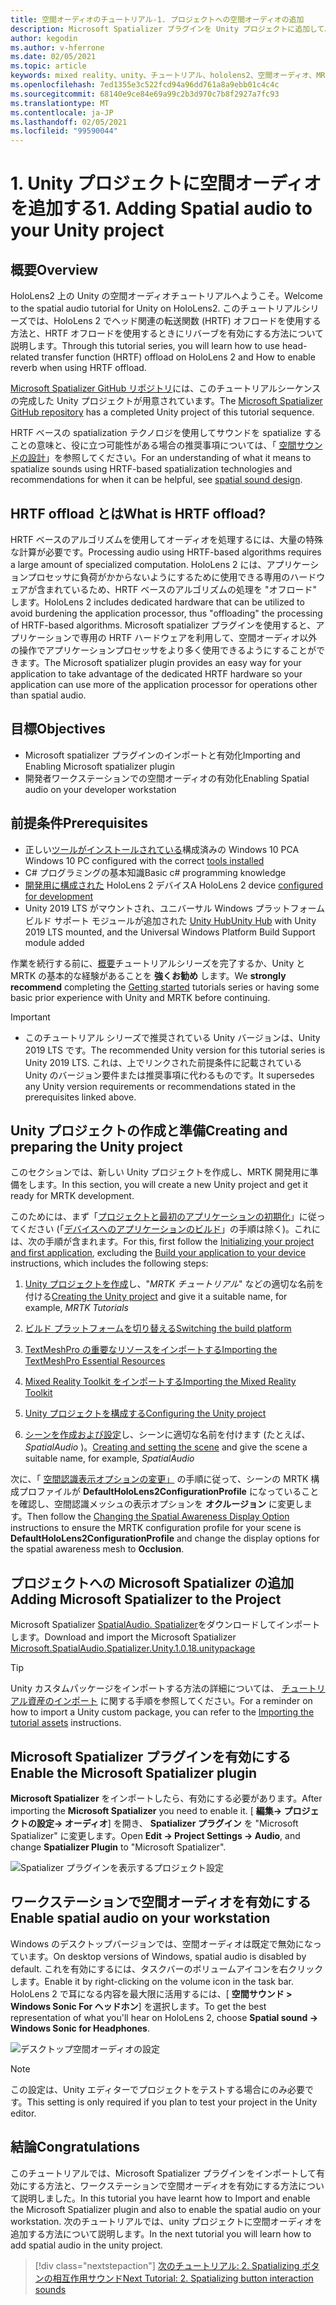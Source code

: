 ```yaml
---
title: 空間オーディオのチュートリアル-1. プロジェクトへの空間オーディオの追加
description: Microsoft Spatializer プラグインを Unity プロジェクトに追加して、HoloLens 2 HRTF ハードウェアオフロードにアクセスします。
author: kegodin
ms.author: v-hferrone
ms.date: 02/05/2021
ms.topic: article
keywords: mixed reality、unity、チュートリアル、hololens2、空間オーディオ、MRTK、mixed reality toolkit、UWP、Windows 10、HRTF、head 関連の転送機能、リバーブ、Microsoft Spatializer
ms.openlocfilehash: 7ed1355e3c522fcd94a96dd761a8a9ebb01c4c4c
ms.sourcegitcommit: 68140e9ce84e69a99c2b3d970c7b8f2927a7fc93
ms.translationtype: MT
ms.contentlocale: ja-JP
ms.lasthandoff: 02/05/2021
ms.locfileid: "99590044"
---
```

# <a name="1-adding-spatial-audio-to-your-unity-project"></a><span data-ttu-id="82b9b-105">1. Unity プロジェクトに空間オーディオを追加する</span><span class="sxs-lookup"><span data-stu-id="82b9b-105">1. Adding Spatial audio to your Unity project</span></span>

## <a name="overview"></a><span data-ttu-id="82b9b-106">概要</span><span class="sxs-lookup"><span data-stu-id="82b9b-106">Overview</span></span>

<span data-ttu-id="82b9b-107">HoloLens2 上の Unity の空間オーディオチュートリアルへようこそ。</span><span class="sxs-lookup"><span data-stu-id="82b9b-107">Welcome to the spatial audio tutorial for Unity on HoloLens2.</span></span> <span data-ttu-id="82b9b-108">このチュートリアルシリーズでは、HoloLens 2 でヘッド関連の転送関数 (HRTF) オフロードを使用する方法と、HRTF オフロードを使用するときにリバーブを有効にする方法について説明します。</span><span class="sxs-lookup"><span data-stu-id="82b9b-108">Through this tutorial series, you will learn how to use head-related transfer function (HRTF) offload on HoloLens 2 and How to enable reverb when using HRTF offload.</span></span>

<span data-ttu-id="82b9b-109">[Microsoft Spatializer GitHub リポジトリ](https://github.com/microsoft/spatialaudio-unity)には、このチュートリアルシーケンスの完成した Unity プロジェクトが用意されています。</span><span class="sxs-lookup"><span data-stu-id="82b9b-109">The [Microsoft Spatializer GitHub repository](https://github.com/microsoft/spatialaudio-unity) has a completed Unity project of this tutorial sequence.</span></span>

<span data-ttu-id="82b9b-110">HRTF ベースの spatialization テクノロジを使用してサウンドを spatialize することの意味と、役に立つ可能性がある場合の推奨事項については、「 [空間サウンドの設計](/windows/mixed-reality/spatial-sound-design)」を参照してください。</span><span class="sxs-lookup"><span data-stu-id="82b9b-110">For an understanding of what it means to spatialize sounds using HRTF-based spatialization technologies and recommendations for when it can be helpful, see [spatial sound design](/windows/mixed-reality/spatial-sound-design).</span></span>

## <a name="what-is-hrtf-offload"></a><span data-ttu-id="82b9b-111">HRTF offload とは</span><span class="sxs-lookup"><span data-stu-id="82b9b-111">What is HRTF offload?</span></span>

<span data-ttu-id="82b9b-112">HRTF ベースのアルゴリズムを使用してオーディオを処理するには、大量の特殊な計算が必要です。</span><span class="sxs-lookup"><span data-stu-id="82b9b-112">Processing audio using HRTF-based algorithms requires a large amount of specialized computation.</span></span> <span data-ttu-id="82b9b-113">HoloLens 2 には、アプリケーションプロセッサに負荷がかからないようにするために使用できる専用のハードウェアが含まれているため、HRTF ベースのアルゴリズムの処理を "オフロード" します。</span><span class="sxs-lookup"><span data-stu-id="82b9b-113">HoloLens 2 includes dedicated hardware that can be utilized to avoid burdening the application processor, thus "offloading" the processing of HRTF-based algorithms.</span></span>  <span data-ttu-id="82b9b-114">Microsoft spatializer プラグインを使用すると、アプリケーションで専用の HRTF ハードウェアを利用して、空間オーディオ以外の操作でアプリケーションプロセッサをより多く使用できるようにすることができます。</span><span class="sxs-lookup"><span data-stu-id="82b9b-114">The Microsoft spatializer plugin provides an easy way for your application to take advantage of the dedicated HRTF hardware so your application can use more of the application processor for operations other than spatial audio.</span></span>

## <a name="objectives"></a><span data-ttu-id="82b9b-115">目標</span><span class="sxs-lookup"><span data-stu-id="82b9b-115">Objectives</span></span>

* <span data-ttu-id="82b9b-116">Microsoft spatializer プラグインのインポートと有効化</span><span class="sxs-lookup"><span data-stu-id="82b9b-116">Importing and Enabling Microsoft spatializer plugin</span></span>
* <span data-ttu-id="82b9b-117">開発者ワークステーションでの空間オーディオの有効化</span><span class="sxs-lookup"><span data-stu-id="82b9b-117">Enabling Spatial audio on your developer workstation</span></span>

## <a name="prerequisites"></a><span data-ttu-id="82b9b-118">前提条件</span><span class="sxs-lookup"><span data-stu-id="82b9b-118">Prerequisites</span></span>

* <span data-ttu-id="82b9b-119">正しい[ツールがインストールされている](../../install-the-tools.md)構成済みの Windows 10 PC</span><span class="sxs-lookup"><span data-stu-id="82b9b-119">A Windows 10 PC configured with the correct [tools installed](../../install-the-tools.md)</span></span>
* <span data-ttu-id="82b9b-120">C# プログラミングの基本知識</span><span class="sxs-lookup"><span data-stu-id="82b9b-120">Basic c# programming knowledge</span></span>
* <span data-ttu-id="82b9b-121">[開発用に構成された](../../platform-capabilities-and-apis/using-visual-studio.md#enabling-developer-mode) HoloLens 2 デバイス</span><span class="sxs-lookup"><span data-stu-id="82b9b-121">A HoloLens 2 device [configured for development](../../platform-capabilities-and-apis/using-visual-studio.md#enabling-developer-mode)</span></span>
* <span data-ttu-id="82b9b-122">Unity 2019 LTS がマウントされ、ユニバーサル Windows プラットフォーム ビルド サポート モジュールが追加された <a href="https://docs.unity3d.com/Manual/GettingStartedInstallingHub.html" target="_blank">Unity Hub</a></span><span class="sxs-lookup"><span data-stu-id="82b9b-122"><a href="https://docs.unity3d.com/Manual/GettingStartedInstallingHub.html" target="_blank">Unity Hub</a> with Unity 2019 LTS mounted, and the Universal Windows Platform Build Support module added</span></span>

<span data-ttu-id="82b9b-123">作業を続行する前に、[概要](mr-learning-base-01.md)チュートリアルシリーズを完了するか、Unity と MRTK の基本的な経験があることを **強くお勧め** します。</span><span class="sxs-lookup"><span data-stu-id="82b9b-123">We **strongly recommend** completing the [Getting started](mr-learning-base-01.md) tutorials series or having some basic prior experience with Unity and MRTK before continuing.</span></span>

> [!IMPORTANT]
>
> * <span data-ttu-id="82b9b-124">このチュートリアル シリーズで推奨されている Unity バージョンは、Unity 2019 LTS です。</span><span class="sxs-lookup"><span data-stu-id="82b9b-124">The recommended Unity version for this tutorial series is Unity 2019 LTS.</span></span> <span data-ttu-id="82b9b-125">これは、上でリンクされた前提条件に記載されている Unity のバージョン要件または推奨事項に代わるものです。</span><span class="sxs-lookup"><span data-stu-id="82b9b-125">It supersedes any Unity version requirements or recommendations stated in the prerequisites linked above.</span></span>

## <a name="creating-and-preparing-the-unity-project"></a><span data-ttu-id="82b9b-126">Unity プロジェクトの作成と準備</span><span class="sxs-lookup"><span data-stu-id="82b9b-126">Creating and preparing the Unity project</span></span>

<span data-ttu-id="82b9b-127">このセクションでは、新しい Unity プロジェクトを作成し、MRTK 開発用に準備をします。</span><span class="sxs-lookup"><span data-stu-id="82b9b-127">In this section, you will create a new Unity project and get it ready for MRTK development.</span></span>

<span data-ttu-id="82b9b-128">このためには、まず「[プロジェクトと最初のアプリケーションの初期化](mr-learning-base-02.md)」に従ってください (「[デバイスへのアプリケーションのビルド](mr-learning-base-02.md#building-your-application-to-your-hololens-2)」の手順は除く)。これには、次の手順が含まれます。</span><span class="sxs-lookup"><span data-stu-id="82b9b-128">For this, first follow the [Initializing your project and first application](mr-learning-base-02.md), excluding the [Build your application to your device](mr-learning-base-02.md#building-your-application-to-your-hololens-2) instructions, which includes the following steps:</span></span>

1. <span data-ttu-id="82b9b-129">[Unity プロジェクトを作成](mr-learning-base-02.md#creating-the-unity-project)し、"*MRTK チュートリアル*" などの適切な名前を付ける</span><span class="sxs-lookup"><span data-stu-id="82b9b-129">[Creating the Unity project](mr-learning-base-02.md#creating-the-unity-project) and give it a suitable name, for example, *MRTK Tutorials*</span></span>

1. [<span data-ttu-id="82b9b-130">ビルド プラットフォームを切り替える</span><span class="sxs-lookup"><span data-stu-id="82b9b-130">Switching the build platform</span></span>](mr-learning-base-02.md#configuring-the-unity-project)

1. [<span data-ttu-id="82b9b-131">TextMeshPro の重要なリソースをインポートする</span><span class="sxs-lookup"><span data-stu-id="82b9b-131">Importing the TextMeshPro Essential Resources</span></span>](mr-learning-base-02.md#importing-the-textmeshpro-essential-resources)

1. [<span data-ttu-id="82b9b-132">Mixed Reality Toolkit をインポートする</span><span class="sxs-lookup"><span data-stu-id="82b9b-132">Importing the Mixed Reality Toolkit</span></span>](mr-learning-base-02.md#importing-the-mixed-reality-toolkit)

1. [<span data-ttu-id="82b9b-133">Unity プロジェクトを構成する</span><span class="sxs-lookup"><span data-stu-id="82b9b-133">Configuring the Unity project</span></span>](mr-learning-base-02.md#configuring-the-unity-project)

1. <span data-ttu-id="82b9b-134">[シーンを作成および設定](mr-learning-base-02.md#creating-and-configuring-the-scene)し、シーンに適切な名前を付けます (たとえば、 *SpatialAudio* )。</span><span class="sxs-lookup"><span data-stu-id="82b9b-134">[Creating and setting the scene](mr-learning-base-02.md#creating-and-configuring-the-scene) and give the scene a suitable name, for example, *SpatialAudio*</span></span>

<span data-ttu-id="82b9b-135">次に、「 [空間認識表示オプションの変更」](mr-learning-base-03.md#changing-the-spatial-awareness-display-option) の手順に従って、シーンの MRTK 構成プロファイルが **DefaultHoloLens2ConfigurationProfile** になっていることを確認し、空間認識メッシュの表示オプションを **オクルージョン** に変更します。</span><span class="sxs-lookup"><span data-stu-id="82b9b-135">Then follow the [Changing the Spatial Awareness Display Option](mr-learning-base-03.md#changing-the-spatial-awareness-display-option) instructions to ensure the MRTK configuration profile for your scene is **DefaultHoloLens2ConfigurationProfile** and change the display options for the spatial awareness mesh to **Occlusion**.</span></span>

## <a name="adding-microsoft-spatializer-to-the-project"></a><span data-ttu-id="82b9b-136">プロジェクトへの Microsoft Spatializer の追加</span><span class="sxs-lookup"><span data-stu-id="82b9b-136">Adding Microsoft Spatializer to the Project</span></span>

<span data-ttu-id="82b9b-137">Microsoft Spatializer <a href="https://github.com/microsoft/spatialaudio-unity/releases/download/v1.0.18/Microsoft.SpatialAudio.Spatializer.Unity.1.0.18.unitypackage" target="_blank">SpatialAudio. Spatializer</a>をダウンロードしてインポートします。</span><span class="sxs-lookup"><span data-stu-id="82b9b-137">Download and import the Microsoft Spatializer  <a href="https://github.com/microsoft/spatialaudio-unity/releases/download/v1.0.18/Microsoft.SpatialAudio.Spatializer.Unity.1.0.18.unitypackage" target="_blank">Microsoft.SpatialAudio.Spatializer.Unity.1.0.18.unitypackage </a></span></span>

>[!TIP]
> <span data-ttu-id="82b9b-138">Unity カスタムパッケージをインポートする方法の詳細については、 [チュートリアル資産のインポート](mr-learning-base-04.md#importing-the-tutorial-assets) に関する手順を参照してください。</span><span class="sxs-lookup"><span data-stu-id="82b9b-138">For a reminder on how to import a Unity custom package, you can refer to the [Importing the tutorial assets](mr-learning-base-04.md#importing-the-tutorial-assets) instructions.</span></span>

## <a name="enable-the-microsoft-spatializer-plugin"></a><span data-ttu-id="82b9b-139">Microsoft Spatializer プラグインを有効にする</span><span class="sxs-lookup"><span data-stu-id="82b9b-139">Enable the Microsoft Spatializer plugin</span></span>

<span data-ttu-id="82b9b-140">**Microsoft Spatializer** をインポートしたら、有効にする必要があります。</span><span class="sxs-lookup"><span data-stu-id="82b9b-140">After importing the **Microsoft Spatializer** you need to enable it.</span></span> <span data-ttu-id="82b9b-141">[ **編集-> プロジェクトの設定-> オーディオ**] を開き、 **Spatializer プラグイン** を "Microsoft Spatializer" に変更します。</span><span class="sxs-lookup"><span data-stu-id="82b9b-141">Open **Edit -> Project Settings -> Audio**, and change **Spatializer Plugin** to "Microsoft Spatializer".</span></span>

![Spatializer プラグインを表示するプロジェクト設定](images/spatial-audio/spatial-audio-01-section3-step1-1.png)

## <a name="enable-spatial-audio-on-your-workstation"></a><span data-ttu-id="82b9b-143">ワークステーションで空間オーディオを有効にする</span><span class="sxs-lookup"><span data-stu-id="82b9b-143">Enable spatial audio on your workstation</span></span>

<span data-ttu-id="82b9b-144">Windows のデスクトップバージョンでは、空間オーディオは既定で無効になっています。</span><span class="sxs-lookup"><span data-stu-id="82b9b-144">On desktop versions of Windows, spatial audio is disabled by default.</span></span> <span data-ttu-id="82b9b-145">これを有効にするには、タスクバーのボリュームアイコンを右クリックします。</span><span class="sxs-lookup"><span data-stu-id="82b9b-145">Enable it by right-clicking on the volume icon in the task bar.</span></span> <span data-ttu-id="82b9b-146">HoloLens 2 で耳になる内容を最大限に活用するには、[ **空間サウンド > Windows Sonic For ヘッドホン**] を選択します。</span><span class="sxs-lookup"><span data-stu-id="82b9b-146">To get the best representation of what you'll hear on HoloLens 2, choose **Spatial sound -> Windows Sonic for Headphones**.</span></span>

![デスクトップ空間オーディオの設定](images/spatial-audio/spatial-audio-01-section4-step1-1.png)

> [!NOTE]
> <span data-ttu-id="82b9b-148">この設定は、Unity エディターでプロジェクトをテストする場合にのみ必要です。</span><span class="sxs-lookup"><span data-stu-id="82b9b-148">This setting is only required if you plan to test your project in the Unity editor.</span></span>

## <a name="congratulations"></a><span data-ttu-id="82b9b-149">結論</span><span class="sxs-lookup"><span data-stu-id="82b9b-149">Congratulations</span></span>

<span data-ttu-id="82b9b-150">このチュートリアルでは、Microsoft Spatializer プラグインをインポートして有効にする方法と、ワークステーションで空間オーディオを有効にする方法について説明しました。</span><span class="sxs-lookup"><span data-stu-id="82b9b-150">In this tutorial you have learnt how to Import and enable the Microsoft Spatializer plugin and also to enable the spatial audio on your workstation.</span></span>
<span data-ttu-id="82b9b-151">次のチュートリアルでは、unity プロジェクトに空間オーディオを追加する方法について説明します。</span><span class="sxs-lookup"><span data-stu-id="82b9b-151">In the next tutorial you will learn how to add spatial audio in the unity project.</span></span>

> [!div class="nextstepaction"]
> [<span data-ttu-id="82b9b-152">次のチュートリアル: 2. Spatializing ボタンの相互作用サウンド</span><span class="sxs-lookup"><span data-stu-id="82b9b-152">Next Tutorial: 2. Spatializing button interaction sounds</span></span>](unity-spatial-audio-ch2.md)
